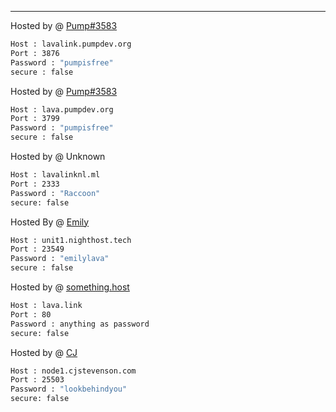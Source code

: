 ---

Hosted by @ [Pump#3583](https://pumpdev.org)
```bash
Host : lavalink.pumpdev.org
Port : 3876
Password : "pumpisfree"
secure : false
```

Hosted by @ [Pump#3583](https://pumpdev.org)
```bash
Host : lava.pumpdev.org
Port : 3799
Password : "pumpisfree"
secure : false
```

Hosted by @ Unknown
```bash
Host : lavalinknl.ml
Port : 2333
Password : "Raccoon"
secure: false
```
Hosted By @ [Emily](https://github.com/Emily8733)
```bash
Host : unit1.nighthost.tech
Port : 23549
Password : "emilylava"
secure : false
```
Hosted by @ [something.host](https://support.something.host/en/article/lavalink-hosting-okm26z/)
```bash
Host : lava.link
Port : 80
Password : anything as password
secure: false
```
Hosted by @ [CJ](https://cjstevenson.com/)
```bash
Host : node1.cjstevenson.com
Port : 25503
Password : "lookbehindyou"
secure: false
```


